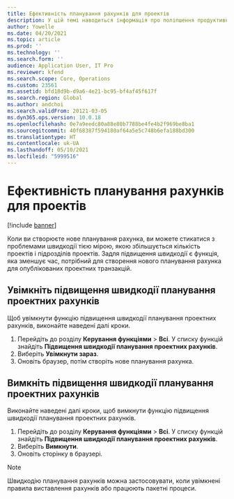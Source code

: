 ```yaml
---
title: Ефективність планування рахунків для проектів
description: У цій темі наводиться інформація про поліпшення продуктивності планування проектних рахунків.
author: Yowelle
ms.date: 04/20/2021
ms.topic: article
ms.prod: ''
ms.technology: ''
ms.search.form: ''
audience: Application User, IT Pro
ms.reviewer: kfend
ms.search.scope: Core, Operations
ms.custom: 23561
ms.assetid: bfd18d9b-d9a6-4e21-bc95-bf4af45f617f
ms.search.region: Global
ms.author: andchoi
ms.search.validFrom: 20121-03-05
ms.dyn365.ops.version: 10.0.18
ms.openlocfilehash: 0e7a9eedc80a88e80b7788be4fe4b2f969be8ba1
ms.sourcegitcommit: 40f68387f594180af64a5e5c748b6efa188bd300
ms.translationtype: HT
ms.contentlocale: uk-UA
ms.lasthandoff: 05/10/2021
ms.locfileid: "5999516"
---
```

# <a name="project-invoice-proposal-performance"></a>Ефективність планування рахунків для проектів

[!include [banner](../includes/banner.md)]

Коли ви створюєте нове планування рахунка, ви можете стикатися з проблемами швидкодії тією мірою, якою збільшується кількість проектів і підрозділів проектів. Задля підвищення швидкодії є функція, яка зменшує час, потрібний для створення нового планування рахунка для опублікованих проектних транзакцій.

## <a name="enable-project-invoice-proposal-performance-enhancement"></a>Увімкніть підвищення швидкодії планування проектних рахунків
Щоб увімкнути функцію підвищення швидкодії планування проектних рахунків, виконайте наведені далі кроки.

1.  Перейдіть до розділу **Керування функціями** > **Всі**. У списку функцій знайдіть **Підвищення швидкодії планування проектних рахунків**.
2.  Виберіть **Увімкнути зараз**.
3.  Оновіть браузер, потім створіть нове планування рахунка.

## <a name="turn-off-project-invoice-proposal-performance-enhancement"></a>Вимкніть підвищення швидкодії планування проектних рахунків
Виконайте наведені далі кроки, щоб вимкнути функцію підвищення швидкодії планування проектних рахунків.

1.  Перейдіть до розділу **Керування функціями** > **Всі**. У списку функцій знайдіть **Підвищення швидкодії планування проектних рахунків**.
2.  Виберіть **Вимкнути**.
3.  Оновіть сторінку в браузері.

> [!NOTE]
> Швидкодію планування рахунків можна застосовувати, коли увімкнені правила виставлення рахунків або працюють пакетні процеси.
